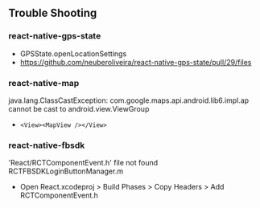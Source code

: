 ## Trouble Shooting

### react-native-gps-state

- GPSState.openLocationSettings
- https://github.com/neuberoliveira/react-native-gps-state/pull/29/files

### react-native-map

java.lang.ClassCastException: com.google.maps.api.android.lib6.impl.ap cannot be cast to android.view.ViewGroup

- `<View><MapView /></View>`

### react-native-fbsdk

'React/RCTComponentEvent.h' file not found RCTFBSDKLoginButtonManager.m

- Open React.xcodeproj > Build Phases > Copy Headers > Add RCTComponentEvent.h
